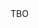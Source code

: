 <html>
  <head>
    <title>comp</title>
    <script type="text/javascript">
      var queryString = window.location.search.slice(1);
      if(queryString){
       var qString = queryString.split('q=')[1].split('&')[0];
        alert(qString);
      }
    </script>
  </head>
  
  <body>
    TBO
  </body>
</html>
